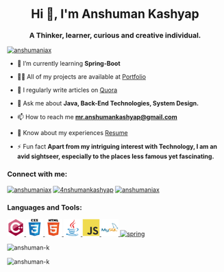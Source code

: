 <h1 align="center">Hi 👋, I'm Anshuman Kashyap</h1>
<h3 align="center">A Thinker, learner, curious and creative individual.</h3>

<p align="left"> <a href="https://twitter.com/anshumaniax" target="blank"><img src="https://img.shields.io/twitter/follow/anshumaniax?logo=twitter&style=for-the-badge" alt="anshumaniax" /></a> </p>

- 🌱 I’m currently learning **Spring-Boot**

- 👨‍💻 All of my projects are available at [Portfolio](https://anshuman-kashyap.netlify.app/)

- 📝 I regularly write articles on [Quora](https://www.quora.com/profile/Anshuman-Kashyap-3)

- 💬 Ask me about **Java, Back-End Technologies, System Design.**

- 📫 How to reach me **mr.anshumankashyap@gmail.com**

- 📄 Know about my experiences [Resume](https://drive.google.com/file/d/1rPCMtdejYlKzFVCPeoLc2htQ5va25M67/view)

- ⚡ Fun fact **Apart from my intriguing interest with Technology, I am an avid sightseer, especially to the places less famous yet fascinating.**

<h3 align="left">Connect with me:</h3>
<p align="left">
<a href="https://twitter.com/anshumaniax" target="blank"><img align="center" src="https://raw.githubusercontent.com/rahuldkjain/github-profile-readme-generator/master/src/images/icons/Social/twitter.svg" alt="anshumaniax" height="30" width="40" /></a>
<a href="https://linkedin.com/in/4nshumankashyap" target="blank"><img align="center" src="https://raw.githubusercontent.com/rahuldkjain/github-profile-readme-generator/master/src/images/icons/Social/linked-in-alt.svg" alt="4nshumankashyap" height="30" width="40" /></a>
<a href="https://www.leetcode.com/anshumaniax" target="blank"><img align="center" src="https://raw.githubusercontent.com/rahuldkjain/github-profile-readme-generator/master/src/images/icons/Social/leet-code.svg" alt="anshumaniax" height="30" width="40" /></a>
</p>

<h3 align="left">Languages and Tools:</h3>
<p align="left"> <a href="https://www.w3schools.com/cpp/" target="_blank" rel="noreferrer"> <img src="https://raw.githubusercontent.com/devicons/devicon/master/icons/cplusplus/cplusplus-original.svg" alt="cplusplus" width="40" height="40"/> </a> <a href="https://www.w3schools.com/css/" target="_blank" rel="noreferrer"> <img src="https://raw.githubusercontent.com/devicons/devicon/master/icons/css3/css3-original-wordmark.svg" alt="css3" width="40" height="40"/> </a> <a href="https://www.w3.org/html/" target="_blank" rel="noreferrer"> <img src="https://raw.githubusercontent.com/devicons/devicon/master/icons/html5/html5-original-wordmark.svg" alt="html5" width="40" height="40"/> </a> <a href="https://www.java.com" target="_blank" rel="noreferrer"> <img src="https://raw.githubusercontent.com/devicons/devicon/master/icons/java/java-original.svg" alt="java" width="40" height="40"/> </a> <a href="https://developer.mozilla.org/en-US/docs/Web/JavaScript" target="_blank" rel="noreferrer"> <img src="https://raw.githubusercontent.com/devicons/devicon/master/icons/javascript/javascript-original.svg" alt="javascript" width="40" height="40"/> </a> <a href="https://www.mysql.com/" target="_blank" rel="noreferrer"> <img src="https://raw.githubusercontent.com/devicons/devicon/master/icons/mysql/mysql-original-wordmark.svg" alt="mysql" width="40" height="40"/> </a> <a href="https://spring.io/" target="_blank" rel="noreferrer"> <img src="https://www.vectorlogo.zone/logos/springio/springio-icon.svg" alt="spring" width="40" height="40"/> </a> </p>

<p><img align="center" src="https://github-readme-stats.vercel.app/api/top-langs?username=anshuman-k&show_icons=true&locale=en&layout=compact" alt="anshuman-k" /></p>

<p><img align="center" src="https://github-readme-streak-stats.herokuapp.com/?user=anshuman-k&" alt="anshuman-k" /></p>

